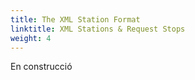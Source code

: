 ```yaml
---
title: The XML Station Format
linktitle: XML Stations & Request Stops
weight: 4
---
```


En construcció
